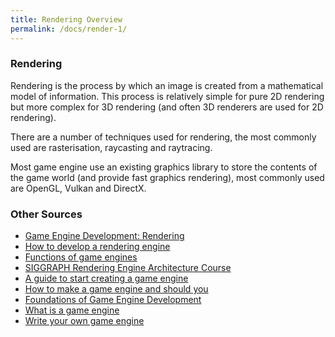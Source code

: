 ```yaml
---
title: Rendering Overview
permalink: /docs/render-1/
---
```


### Rendering

Rendering is the process by which an image is created from a mathematical model of information. This process is relatively simple for pure 2D rendering but more complex for 3D rendering (and often 3D renderers are used for 2D rendering).  

There are a number of techniques used for rendering, the most commonly used are rasterisation, raycasting and raytracing.  

Most game engine use an existing graphics library to store the contents of the game world (and provide fast graphics rendering), most commonly used are OpenGL, Vulkan and DirectX.  



### Other Sources
* [Game Engine Development: Rendering](https://indiegamedev.net/2020/01/13/game-engine-development-for-the-hobby-developer-part-1-rendering/)
* [How to develop a rendering engine](https://www.haroldserrano.com/blog/how-to-develop-a-rendering-engine-an-overview)
* [Functions of game engines](https://jahmelcoleman.wordpress.com/games-development/functions-of-game-engines/)
* [SIGGRAPH Rendering Engine Architecture Course](https://enginearchitecture.realtimerendering.com/)
* [A guide to start creating a game engine](https://www.codeintrinsic.com/a-guide-to-start-creating-a-game-engine/)
* [How to make a game engine and should you](https://www.gamedesigning.org/learn/make-a-game-engine/)
* [Foundations of Game Engine Development](https://foundationsofgameenginedev.com/)
* [What is a game engine](https://fullscale.io/blog/what-is-game-engine/)
* [Write your own game engine](https://shahriyarshahrabi.medium.com/write-your-own-game-engine-df1132908cdf)